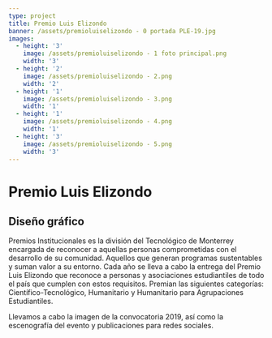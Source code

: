 ```yaml
---
type: project
title: Premio Luis Elizondo
banner: /assets/premioluiselizondo - 0 portada PLE-19.jpg
images:
  - height: '3'
    image: /assets/premioluiselizondo - 1 foto principal.png
    width: '3'
  - height: '2'
    image: /assets/premioluiselizondo - 2.png
    width: '2'
  - height: '1'
    image: /assets/premioluiselizondo - 3.png
    width: '1'
  - height: '1'
    image: /assets/premioluiselizondo - 4.png
    width: '1'
  - height: '3'
    image: /assets/premioluiselizondo - 5.png
    width: '3'
---
```

# Premio Luis Elizondo

## **Diseño gráfico**

Premios Institucionales es la división del Tecnológico de Monterrey encargada de reconocer a aquellas personas comprometidas con el desarrollo de su comunidad. Aquellos que generan programas sustentables y suman valor a su entorno. Cada año se lleva a cabo la entrega del Premio Luis Elizondo que reconoce a personas y asociaciones estudiantiles de todo el país que cumplen con estos requisitos. Premian las siguientes categorías: Científico-Tecnológico, Humanitario y Humanitario para Agrupaciones Estudiantiles.

Llevamos a cabo la imagen de la convocatoria 2019, así como la escenografía del evento y publicaciones para redes sociales.
